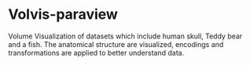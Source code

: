 # Volvis-paraview
Volume Visualization of datasets which include human skull, Teddy bear and a fish. The anatomical structure are visualized, encodings and transformations are applied to better understand data.
